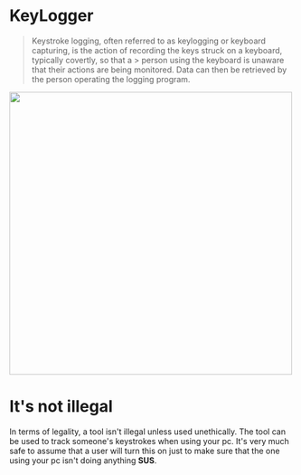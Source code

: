 # KeyLogger 
> Keystroke logging, often referred to as keylogging or keyboard capturing, is the action of recording the keys struck on a keyboard, typically covertly, so that a > person using the keyboard is unaware that their actions are being monitored. Data can then be retrieved by the person operating the logging program.

<img src="https://home.sophos.com/en-us/medialibrary/Microsites/Home/SecurityCenter/what-is-a-keylogger.jpg" width="500px">

# It's not illegal
In terms of legality, a tool isn't illegal unless used unethically. The tool can be used to track someone's keystrokes when using your pc. It's very much safe to assume that a user will turn this on just to make sure that the one using your pc isn't doing anything **SUS**.
